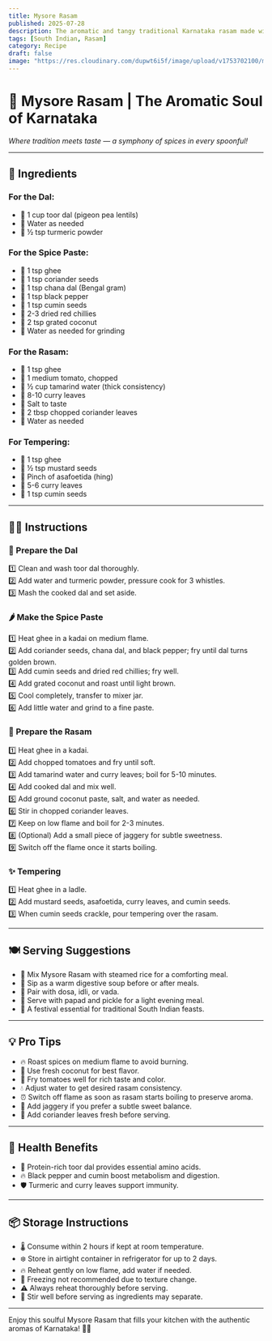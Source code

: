```yaml
---
title: Mysore Rasam  
published: 2025-07-28  
description: The aromatic and tangy traditional Karnataka rasam made with toor dal, tamarind, and a special roasted spice paste — a soul-soothing bowl of flavor!  
tags: [South Indian, Rasam]  
category: Recipe  
draft: false  
image: "https://res.cloudinary.com/dupwt6i5f/image/upload/v1753702100/mysore_rasam.jpg"  
---
```


# 🍲 Mysore Rasam | The Aromatic Soul of Karnataka

*Where tradition meets taste — a symphony of spices in every spoonful!*

---

## 🥘 Ingredients

### For the Dal:  
- 🔸 1 cup toor dal (pigeon pea lentils)  
- 🔸 Water as needed  
- 🔸 ½ tsp turmeric powder  

### For the Spice Paste:  
- 🔸 1 tsp ghee  
- 🔸 1 tsp coriander seeds  
- 🔸 1 tsp chana dal (Bengal gram)  
- 🔸 1 tsp black pepper  
- 🔸 1 tsp cumin seeds  
- 🔸 2-3 dried red chillies  
- 🔸 2 tsp grated coconut  
- 🔸 Water as needed for grinding  

### For the Rasam:  
- 🔸 1 tsp ghee  
- 🔸 1 medium tomato, chopped  
- 🔸 ½ cup tamarind water (thick consistency)  
- 🔸 8-10 curry leaves  
- 🔸 Salt to taste  
- 🔸 2 tbsp chopped coriander leaves  
- 🔸 Water as needed  

### For Tempering:  
- 🔸 1 tsp ghee  
- 🔸 ½ tsp mustard seeds  
- 🔸 Pinch of asafoetida (hing)  
- 🔸 5-6 curry leaves  
- 🔸 1 tsp cumin seeds  

---

## 👩‍🍳 Instructions

### 🍲 Prepare the Dal  
1️⃣ Clean and wash toor dal thoroughly.  
2️⃣ Add water and turmeric powder, pressure cook for 3 whistles.  
3️⃣ Mash the cooked dal and set aside.  

### 🌶️ Make the Spice Paste  
1️⃣ Heat ghee in a kadai on medium flame.  
2️⃣ Add coriander seeds, chana dal, and black pepper; fry until dal turns golden brown.  
3️⃣ Add cumin seeds and dried red chillies; fry well.  
4️⃣ Add grated coconut and roast until light brown.  
5️⃣ Cool completely, transfer to mixer jar.  
6️⃣ Add little water and grind to a fine paste.  

### 🍅 Prepare the Rasam  
1️⃣ Heat ghee in a kadai.  
2️⃣ Add chopped tomatoes and fry until soft.  
3️⃣ Add tamarind water and curry leaves; boil for 5-10 minutes.  
4️⃣ Add cooked dal and mix well.  
5️⃣ Add ground coconut paste, salt, and water as needed.  
6️⃣ Stir in chopped coriander leaves.  
7️⃣ Keep on low flame and boil for 2-3 minutes.  
8️⃣ (Optional) Add a small piece of jaggery for subtle sweetness.  
9️⃣ Switch off the flame once it starts boiling.  

### ✨ Tempering  
1️⃣ Heat ghee in a ladle.  
2️⃣ Add mustard seeds, asafoetida, curry leaves, and cumin seeds.  
3️⃣ When cumin seeds crackle, pour tempering over the rasam.  

---

## 🍽️ Serving Suggestions

- 🍚 Mix Mysore Rasam with steamed rice for a comforting meal.  
- 🥣 Sip as a warm digestive soup before or after meals.  
- 🍞 Pair with dosa, idli, or vada.  
- 🥗 Serve with papad and pickle for a light evening meal.  
- 🎉 A festival essential for traditional South Indian feasts.  

---

## 💡 Pro Tips

- 🔥 Roast spices on medium flame to avoid burning.  
- 🥥 Use fresh coconut for best flavor.  
- 🍅 Fry tomatoes well for rich taste and color.  
- 💧 Adjust water to get desired rasam consistency.  
- ⏰ Switch off flame as soon as rasam starts boiling to preserve aroma.  
- 🍯 Add jaggery if you prefer a subtle sweet balance.  
- 🌿 Add coriander leaves fresh before serving.  

---

## 🌟 Health Benefits

- 💪 Protein-rich toor dal provides essential amino acids.  
- 🔥 Black pepper and cumin boost metabolism and digestion.  
- 🛡️ Turmeric and curry leaves support immunity.  

---

## 📦 Storage Instructions

- 🌡️ Consume within 2 hours if kept at room temperature.  
- ❄️ Store in airtight container in refrigerator for up to 2 days.  
- 🔥 Reheat gently on low flame, add water if needed.  
- 🚫 Freezing not recommended due to texture change.  
- ⚠️ Always reheat thoroughly before serving.  
- 🥄 Stir well before serving as ingredients may separate.  

---

Enjoy this soulful Mysore Rasam that fills your kitchen with the authentic aromas of Karnataka! 🌿🍲
